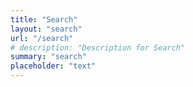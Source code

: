 ```yaml
---
title: "Search"
layout: "search"
url: "/search"
# description: "Description for Search"
summary: "search"
placeholder: "text"
---
```

